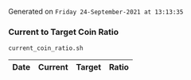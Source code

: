 Generated on `Friday 24-September-2021 at 13:13:35`

### Current to Target Coin Ratio
`current_coin_ratio.sh`

Date|Current|Target|Ratio
---|---|---|---
